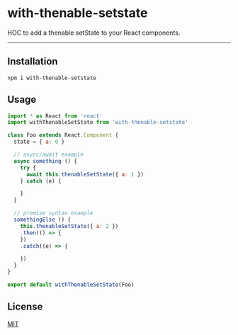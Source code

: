 # with-thenable-setstate

HOC to add a thenable setState to your React components.

--------

## Installation

`npm i with-thenable-setstate`

## Usage

```javascript
import * as React from 'react'
import withThenableSetState from 'with-thenable-setstate'

class Foo extends React.Component {
  state = { a: 0 }

  // async/await example
  async something () {
    try {
      await this.thenableSetState({ a: 1 })
    } catch (e) {

    }
  }

  // promise syntax example
  somethingElse () {
    this.thenableSetState({ a: 2 })
    .then(() => {
    })
    .catch((e) => {

    })
  }
}

export default withThenableSetState(Foo)
```

## License

[MIT](./LICENSE.md)
